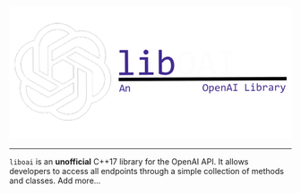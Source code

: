 <p align="center"><img src="/images/_logo.png"></p>
<hr>
<code>liboai</code> is an <b>unofficial</b> C++17 library for the OpenAI API. It allows developers to access all endpoints through a simple collection of methods and classes. Add more...
